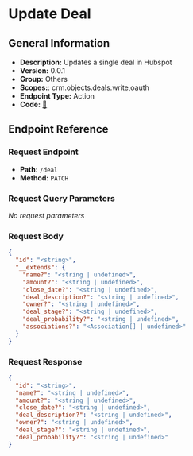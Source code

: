 # Update Deal

## General Information

- **Description:** Updates a single deal in Hubspot
- **Version:** 0.0.1
- **Group:** Others
- **Scopes:**: crm.objects.deals.write,oauth
- **Endpoint Type:** Action
- **Code:** [🔗](https://github.com/NangoHQ/integration-templates/tree/main/integrations/hubspot/actions/update-deal.ts)

## Endpoint Reference

### Request Endpoint

- **Path:** `/deal`
- **Method:** `PATCH`

### Request Query Parameters

_No request parameters_

### Request Body

```json
{
  "id": "<string>",
  "__extends": {
    "name?": "<string | undefined>",
    "amount?": "<string | undefined>",
    "close_date?": "<string | undefined>",
    "deal_description?": "<string | undefined>",
    "owner?": "<string | undefined>",
    "deal_stage?": "<string | undefined>",
    "deal_probability?": "<string | undefined>",
    "associations?": "<Association[] | undefined>"
  }
}
```

### Request Response

```json
{
  "id": "<string>",
  "name?": "<string | undefined>",
  "amount?": "<string | undefined>",
  "close_date?": "<string | undefined>",
  "deal_description?": "<string | undefined>",
  "owner?": "<string | undefined>",
  "deal_stage?": "<string | undefined>",
  "deal_probability?": "<string | undefined>"
}
```
